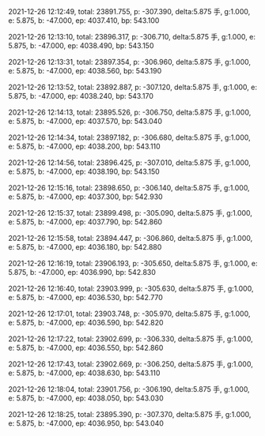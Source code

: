 2021-12-26 12:12:49, total: 23891.755, p: -307.390, delta:5.875 手, g:1.000, e: 5.875, b: -47.000, ep: 4037.410, bp: 543.100

2021-12-26 12:13:10, total: 23896.317, p: -306.710, delta:5.875 手, g:1.000, e: 5.875, b: -47.000, ep: 4038.490, bp: 543.150

2021-12-26 12:13:31, total: 23897.354, p: -306.960, delta:5.875 手, g:1.000, e: 5.875, b: -47.000, ep: 4038.560, bp: 543.190

2021-12-26 12:13:52, total: 23892.887, p: -307.120, delta:5.875 手, g:1.000, e: 5.875, b: -47.000, ep: 4038.240, bp: 543.170

2021-12-26 12:14:13, total: 23895.526, p: -306.750, delta:5.875 手, g:1.000, e: 5.875, b: -47.000, ep: 4037.570, bp: 543.040

2021-12-26 12:14:34, total: 23897.182, p: -306.680, delta:5.875 手, g:1.000, e: 5.875, b: -47.000, ep: 4038.200, bp: 543.110

2021-12-26 12:14:56, total: 23896.425, p: -307.010, delta:5.875 手, g:1.000, e: 5.875, b: -47.000, ep: 4038.190, bp: 543.150

2021-12-26 12:15:16, total: 23898.650, p: -306.140, delta:5.875 手, g:1.000, e: 5.875, b: -47.000, ep: 4037.300, bp: 542.930

2021-12-26 12:15:37, total: 23899.498, p: -305.090, delta:5.875 手, g:1.000, e: 5.875, b: -47.000, ep: 4037.790, bp: 542.860

2021-12-26 12:15:58, total: 23894.447, p: -306.860, delta:5.875 手, g:1.000, e: 5.875, b: -47.000, ep: 4036.180, bp: 542.880

2021-12-26 12:16:19, total: 23906.193, p: -305.650, delta:5.875 手, g:1.000, e: 5.875, b: -47.000, ep: 4036.990, bp: 542.830

2021-12-26 12:16:40, total: 23903.999, p: -305.630, delta:5.875 手, g:1.000, e: 5.875, b: -47.000, ep: 4036.530, bp: 542.770

2021-12-26 12:17:01, total: 23903.748, p: -305.970, delta:5.875 手, g:1.000, e: 5.875, b: -47.000, ep: 4036.590, bp: 542.820

2021-12-26 12:17:22, total: 23902.699, p: -306.330, delta:5.875 手, g:1.000, e: 5.875, b: -47.000, ep: 4036.550, bp: 542.860

2021-12-26 12:17:43, total: 23902.669, p: -306.250, delta:5.875 手, g:1.000, e: 5.875, b: -47.000, ep: 4038.630, bp: 543.110

2021-12-26 12:18:04, total: 23901.756, p: -306.190, delta:5.875 手, g:1.000, e: 5.875, b: -47.000, ep: 4038.050, bp: 543.030

2021-12-26 12:18:25, total: 23895.390, p: -307.370, delta:5.875 手, g:1.000, e: 5.875, b: -47.000, ep: 4036.950, bp: 543.040
